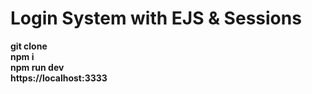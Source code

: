# Login System with EJS & Sessions
**git clone**<br>
**npm i** <br>
**npm run dev** <br>
**https://localhost:3333**
